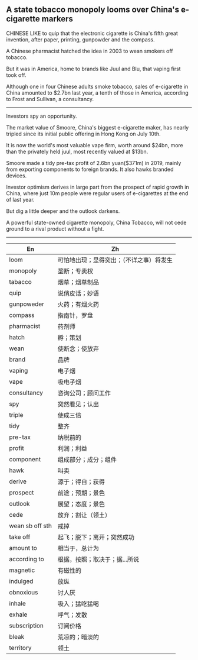 
## A state tobacco monopoly looms over China's e-cigarette markers

  CHINESE LIKE to quip that the electronic cigarette is China's fifth great invention, after paper, printing, gunpowder and the compass.

A Chinese pharmacist hatched the idea in 2003 to wean smokers off tobacco.

But it was in America, home to brands like Juul and Blu, that vaping first took off.

Although one in four Chinese adults smoke tobacco, sales of e-cigarette in China amounted to $2.7bn last year, a tenth of those in America, according to Frost and Sullivan, a consultancy.

--------
  Investors spy an opportunity.

  The market value of Smoore, China's biggest e-cigarette maker, has nearly tripled since its initial public offering in Hong Kong on July 10th.

It is now the world's most valuable vape firm, worth around $24bn, more than the privately held juul, most recently valued at $13bn.

Smoore made a tidy pre-tax profit of 2.6bn yuan($371m) in 2019, mainly from exporting components to foreign brands. It also hawks branded devices.

  Investor optimism derives in large part from the prospect of rapid growth in China, where just 10m people were regular users of e-cigarettes at the end of last year.

  But dig a little deeper and the outlook darkens.

  A powerful state-owned cigarette monopoly, China Tobacco, will not cede ground to a rival product without a fight.




--------

| En              | Zh                                       |
|-----------------|------------------------------------------|
| loom            | 可怕地出现；显得突出；（不详之事）将发生 |
| monopoly        | 垄断；专卖权                             |
| tabacco         | 烟草；烟草制品                           |
| quip            | 说俏皮话；妙语                           |
| gunpoweder      | 火药；有烟火药                           |
| compass         | 指南针，罗盘                             |
| pharmacist      | 药剂师                                   |
| hatch           | 孵；策划                                 |
| wean            | 使断念；使放弃                           |
| brand           | 品牌                                     |
| vaping          | 电子烟                                   |
| vape            | 吸电子烟                                 |
| consultancy     | 咨询公司；顾问工作                       |
| spy             | 突然看见；认出                           |
| triple          | 使成三倍                                 |
| tidy            | 整齐                                     |
| pre-tax         | 纳税前的                                 |
| profit          | 利润；利益                               |
| component       | 组成部分；成分；组件                     |
| hawk            | 叫卖                                     |
| derive          | 源于；得自；获得                         |
| prospect        | 前途；预期；景色                         |
| outlook         | 展望；态度；景色                         |
| cede            | 放弃；割让（领土）                       |
| wean sb off sth | 戒掉                                     |
| take off        | 起飞；脱下；离开；突然成功               |
| amount to       | 相当于，总计为                           |
| according to    | 根据，按照；取决于；据...所说            |
| magnetic        | 有磁性的                                 |
| indulged        | 放纵                                     |
| obnoxious       | 讨人厌                                   |
| inhale          | 吸入；猛吃猛喝                           |
| exhale          | 呼气；发散                               |
| subscription    | 订阅价格                                 |
| bleak           | 荒凉的；暗淡的                           |
| territory       | 领土                                     |

